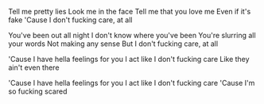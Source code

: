 Tell me pretty lies
Look me in the face
Tell me that you love me
Even if it's fake
'Cause I don't fucking care, at all

You've been out all night
I don't know where you've been
You're slurring all your words
Not making any sense
But I don't fucking care, at all

'Cause I have hella feelings for you
I act like I don't fucking care
Like they ain't even there

'Cause I have hella feelings for you
I act like I don't fucking care
'Cause I'm so fucking scared
